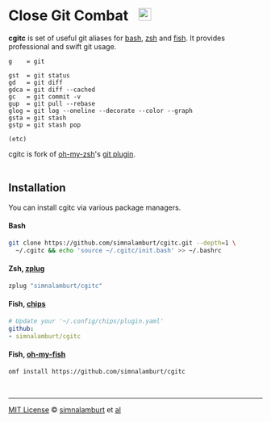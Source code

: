 Close Git Combat &nbsp; <img alt="logo" src="https://cdn.pixabay.com/photo/2012/04/05/01/48/martial-25778_960_720.png" height=25>
========
**cgitc** is set of useful git aliases for [bash], [zsh] and [fish]. It provides
professional and swift git usage.

```
g    = git

gst  = git status
gd   = git diff
gdca = git diff --cached
gc   = git commit -v
gup  = git pull --rebase
glog = git log --oneline --decorate --color --graph
gsta = git stash
gstp = git stash pop

(etc)
```

cgitc is fork of [oh-my-zsh]'s [git plugin].
<br><br>

Installation
--------
You can install cgitc via various package managers.

#### Bash
```bash
git clone https://github.com/simnalamburt/cgitc.git --depth=1 \
  ~/.cgitc && echo 'source ~/.cgitc/init.bash' >> ~/.bashrc
```
#### Zsh, [zplug]
```zsh
zplug "simnalamburt/cgitc"
```

#### Fish, [chips]
```yaml
# Update your '~/.config/chips/plugin.yaml'
github:
- simnalamburt/cgitc
```

#### Fish, [oh-my-fish]
```fish
omf install https://github.com/simnalamburt/cgitc
```

<br>

--------
[MIT License] © [simnalamburt] et [al]

[bash]: https://www.gnu.org/software/bash/
[zsh]: https://www.zsh.org
[fish]: https://fishshell.com
[zplug]: https://github.com/zplug/zplug
[chips]: https://github.com/xtendo-org/chips
[oh-my-fish]: https://github.com/oh-my-fish/oh-my-fish
[oh-my-zsh]: http://ohmyz.sh
[git plugin]: https://github.com/robbyrussell/oh-my-zsh/blob/master/plugins/git/git.plugin.zsh
[MIT License]: https://opensource.org/licenses/MIT
[simnalamburt]: https://github.com/simnalamburt
[al]: https://github.com/simnalamburt/cgitc/graphs/contributors
